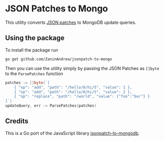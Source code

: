 # JSON Patches to Mongo

This utility converts [JSON patches](http://jsonpatch.com/) to MongoDB update queries.

## Using the package

To install the package run

```
go get github.com/ZaninAndrea/jsonpatch-to-mongo
```

Then you can use the utility simply by passing the JSON Patches as `[]byte` to the `ParsePatches` function

```go
patches := []byte(`[
    { "op": "add", "path": "/hello/0/hi/5", "value": 1 },
    { "op": "add", "path": "/hello/0/hi/5", "value": 2 },
    { "op": "replace", "path": "/world", "value": {"foo":"bar"} }
]`)
updateQuery, err := ParsePatches(patches)
```

## Credits

This is a Go port of the JavaScript library [jsonpatch-to-mongodb](https://github.com/mongodb-js/jsonpatch-to-mongodb).
